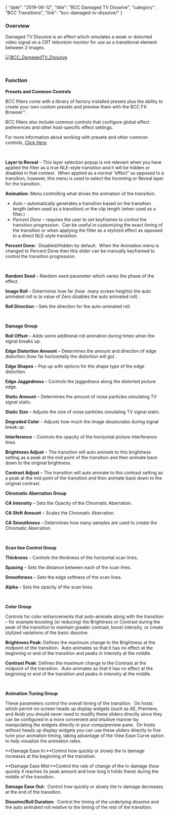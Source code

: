 {
"date": "2019-06-12",
"title": "BCC Damaged TV Dissolve",
"category": "BCC Transitions",
"link": "bcc-damaged-tv-dissolve/"
}

 ### Overview


Damaged TV Dissolve is an effect which simulates a weak or distorted video signal on a CRT television monitor for use as a transitional element between 2 images.


[![BCC_DamagedTV_Dissolve](https://borisfx-com-res.cloudinary.com/image/upload//documentation/continuum/uploads/2014/04/BCC_DamagedTV_Dissolve.jpg)](https://borisfx-com-res.cloudinary.com/image/upload//documentation/continuum/uploads/2014/04/BCC_DamagedTV_Dissolve.jpg)


 


### Function


**Presets and Common Controls**


BCC filters come with a library of factory installed presets plus the ability to create your own custom presets and preview them with the BCC FX Browser™.


BCC filters also include common controls that configure global effect preferences and other host-specific effect settings.


For more information about working with presets and other common controls, [Click Here](/documentation/continuum/bcc-common-controls/).

 


**Layer to Reveal** – This layer selection popup is not relevant when you have applied the filter as a true NLE-style transition and it will be hidden or disabled in that context.  When applied as a normal “effect” as opposed to a transition, however, this menu is used to select the Incoming or Reveal layer for the transition.


**Animation:** Menu controlling what drives the animation of the transition.


* *Auto* – automatically generates a transition based on the transition length (when used as a transition) or the clip length (when used as a filter.)
* *Percent Done* – requires the user to set keyframes to control the transition progression.  Can be useful in customizing the exact timing of the transition or when applying the filter as a stylized effect as opposed to a direct NLE-style transition.


**Percent Done:**  Disabled/Hidden by default.  When the Animation menu is changed to Percent Done then this slider can be manually keyframed to control the transition progression.


 


**Random Seed** – Random seed parameter which varies the phase of the effect.


**Image Roll** – Determines how far (how  many screen heights) the auto animated roll is (a value of Zero disables the auto animated roll) .


**Roll Direction** – Sets the direction for the auto-animated roll.


 


**Damage Group**


**Roll Offset** – Adds some additional roll animation during times when the signal breaks up.


**Edge Distortion Amount** – Determines the amount and direction of edge distortion (how far horizontally the distortion will go) .


**Edge Shapes** – Pop up with options for the shape type of the edge distortion.


**Edge Jaggedness** – Controls the jaggedness along the distorted picture edge.


**Static Amount** – Determines the amount of noise particles simulating TV signal static.


**Static Size** – Adjusts the size of noise particles simulating TV signal static.


**Degraded Color** – Adjusts how much the image desaturates during signal break up.


**Interference** – Controls the opacity of the horizontal picture interference lines.


**Brightness Adjust** – The transition will auto animate to this brightness setting as a peak at the mid point of the transition and then animate back down to the original brightness.


**Contrast Adjust** – The transition will auto animate to this contrast setting as a peak at the mid point of the transition and then animate back down to the original contrast.



**Chromatic Aberration Group**


**CA Intensity** – Sets the Opacity of the Chromatic Aberration.


**CA Shift Amount** – Scales the Chromatic Aberration.


**CA Smoothness** – Determines how many samples are used to create the Chromatic Aberration.


 


**Scan line Control Group**


**Thickness** – Controls the thickness of the horizontal scan lines.


**Spacing** – Sets the distance between each of the scan lines.


**Smoothness** – Sets the edge softness of the scan lines.


**Alpha** – Sets the opacity of the scan lines.


 


**Color Group**


Controls for color enhancements that auto-animate along with the transition – for example boosting (or reducing) the Brightness or Contrast during the peak of the transition to maintain greater contrast, boost intensity, or create stylized variations of the basic dissolve.


**Brightness Peak:** Defines the maximum change to the Brightness at the midpoint of the transition.  Auto-animates so that it has no effect at the beginning or end of the transition and peaks in intensity at the middle.


**Contrast Peak:** Defines the maximum change to the Contrast at the midpoint of the transition.  Auto-animates so that it has no effect at the beginning or end of the transition and peaks in intensity at the middle.


 


**Animation Tuning Group**


These parameters control the overall timing of the transition.  On hosts which permit on-screen heads up display widgets (such as AE, Premiere, and Avid) you should never need to modify these sliders directly since they can be configured in a more convenient and intuitive manner by manipulating the widgets directly in your comp/preview pane.  On hosts without heads up display widgets you can use these sliders directly to fine tune your animation timing, taking advantage of the View Ease Curve option to help visualize the animation rates.


**Damage Ease In:**Control how quickly or slowly the tv damage increases at the beginning of the transition.


**Damage Ease Mid:**Control the rate of change of the tv damage (how quickly it reaches its peak amount and how long it holds there) during the middle of the transition.


**Damage Ease Out:**  Control how quickly or slowly the tv damage decreases at the end of the transition.


**Dissolve/Roll Duration:**  Control the timing of the underlying dissolve and the auto animated roll relative to the timing of the rest of the transition.


